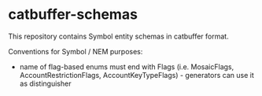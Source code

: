 # catbuffer-schemas

This repository contains Symbol entity schemas in catbuffer format.

Conventions for Symbol / NEM purposes:
 * name of flag-based enums must end with Flags (i.e. MosaicFlags, AccountRestrictionFlags, AccountKeyTypeFlags) - generators can use it as distinguisher
